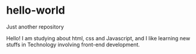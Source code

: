 # hello-world

Just another repository

Hello!
I am studying about html, css and Javascript, and I like learning new stuffs in Technology involving front-end development.
